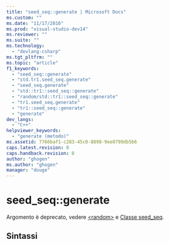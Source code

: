 ```yaml
---
title: "seed_seq::generate | Microsoft Docs"
ms.custom: ""
ms.date: "11/17/2016"
ms.prod: "visual-studio-dev14"
ms.reviewer: ""
ms.suite: ""
ms.technology: 
  - "devlang-csharp"
ms.tgt_pltfrm: ""
ms.topic: "article"
f1_keywords: 
  - "seed_seq::generate"
  - "std.tr1.seed_seq.generate"
  - "seed_seq.generate"
  - "std::tr1::seed_seq::generate"
  - "random/std::tr1::seed_seq::generate"
  - "tr1.seed_seq.generate"
  - "tr1::seed_seq::generate"
  - "generate"
dev_langs: 
  - "C++"
helpviewer_keywords: 
  - "generate (metodo)"
ms.assetid: 7766baf1-c283-45c0-8898-9ee0799db5b6
caps.latest.revision: 8
caps.handback.revision: 8
author: "ghogen"
ms.author: "ghogen"
manager: "douge"
---
```

# seed_seq::generate
Argomento è deprecato, vedere [\<random\>](../Topic/%3Crandom%3E.md) e [Classe seed\_seq](/visual-cpp/standard-library/seed-seq-class).  
  
## Sintassi